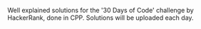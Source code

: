 Well explained solutions for the '30 Days of Code' challenge by HackerRank, done in CPP. Solutions will be uploaded each day.
